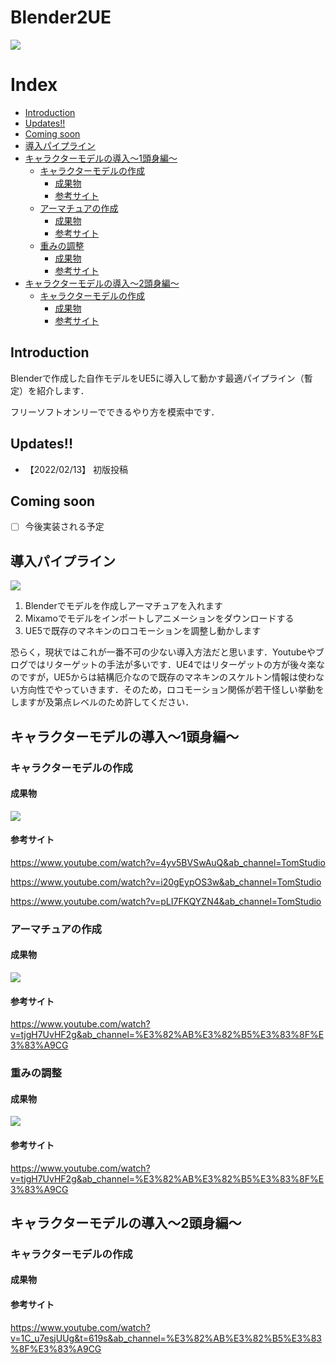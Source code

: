 # Blender2UE

![](https://i.imgur.com/z7MGmeM.png)


# Index

- [Introduction](#introduction)
- [Updates!!](#updates)
- [Coming soon](#coming-soon)
- [導入パイプライン](#導入パイプライン)
- [キャラクターモデルの導入～1頭身編～](#キャラクターモデルの導入1頭身編)
  - [キャラクターモデルの作成](#キャラクターモデルの作成)
    - [成果物](#成果物)
    - [参考サイト](#参考サイト)
  - [アーマチュアの作成](#アーマチュアの作成)
    - [成果物](#成果物-1)
    - [参考サイト](#参考サイト-1)
  - [重みの調整](#重みの調整)
    - [成果物](#成果物-2)
    - [参考サイト](#参考サイト-2)
- [キャラクターモデルの導入～2頭身編～](#キャラクターモデルの導入2頭身編)
  - [キャラクターモデルの作成](#キャラクターモデルの作成-1)
    - [成果物](#成果物-3)
    - [参考サイト](#参考サイト-3)

## Introduction

Blenderで作成した自作モデルをUE5に導入して動かす最適パイプライン（暫定）を紹介します．

フリーソフトオンリーでできるやり方を模索中です．

## Updates!!
* 【2022/02/13】 初版投稿

## Coming soon
- [ ] 今後実装される予定

## 導入パイプライン

![](https://i.imgur.com/xBD4ghR.png)

1. Blenderでモデルを作成しアーマチュアを入れます
2. Mixamoでモデルをインポートしアニメーションをダウンロードする
3. UE5で既存のマネキンのロコモーションを調整し動かします

恐らく，現状ではこれが一番不可の少ない導入方法だと思います．Youtubeやブログではリターゲットの手法が多いです．UE4ではリターゲットの方が後々楽なのですが，UE5からは結構厄介なので既存のマネキンのスケルトン情報は使わない方向性でやっていきます．そのため，ロコモーション関係が若干怪しい挙動をしますが及第点レベルのため許してください．

## キャラクターモデルの導入～1頭身編～

### キャラクターモデルの作成

#### 成果物

![](https://i.imgur.com/whs8akg.png)


#### 参考サイト

https://www.youtube.com/watch?v=4yv5BVSwAuQ&ab_channel=TomStudio

https://www.youtube.com/watch?v=i20gEypOS3w&ab_channel=TomStudio

https://www.youtube.com/watch?v=pLI7FKQYZN4&ab_channel=TomStudio


### アーマチュアの作成

#### 成果物
![](https://i.imgur.com/MQ1sEx5.png)


#### 参考サイト

https://www.youtube.com/watch?v=tjgH7UvHF2g&ab_channel=%E3%82%AB%E3%82%B5%E3%83%8F%E3%83%A9CG

### 重みの調整

#### 成果物

![](https://i.imgur.com/XbcqyF6.png)


#### 参考サイト

https://www.youtube.com/watch?v=tjgH7UvHF2g&ab_channel=%E3%82%AB%E3%82%B5%E3%83%8F%E3%83%A9CG


## キャラクターモデルの導入～2頭身編～

### キャラクターモデルの作成

#### 成果物

#### 参考サイト

https://www.youtube.com/watch?v=1C_u7esjUUg&t=619s&ab_channel=%E3%82%AB%E3%82%B5%E3%83%8F%E3%83%A9CG
